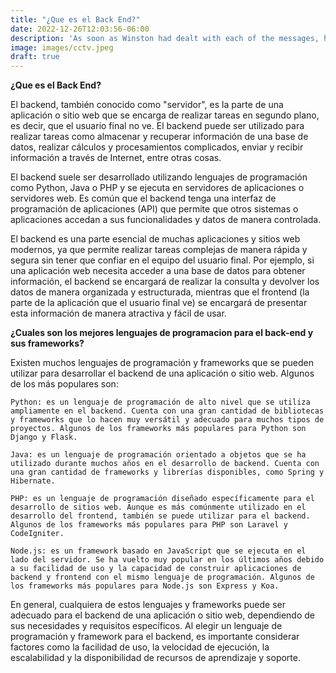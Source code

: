 ```yaml
---
title: "¿Que es el Back End?"
date: 2022-12-26T12:03:56-06:00
description: 'As soon as Winston had dealt with each of the messages, he clipped his speakwritten corrections to the appropriate copy of the Times and pushed them into the pneumatic tube. '
image: images/cctv.jpeg
draft: true
---
```

**¿Que es el Back End?**

El backend, también conocido como "servidor", es la parte de una aplicación o sitio web que se encarga de realizar tareas en segundo plano, es decir, que el usuario final no ve. El backend puede ser utilizado para realizar tareas como almacenar y recuperar información de una base de datos, realizar cálculos y procesamientos complicados, enviar y recibir información a través de Internet, entre otras cosas.

El backend suele ser desarrollado utilizando lenguajes de programación como Python, Java o PHP y se ejecuta en servidores de aplicaciones o servidores web. Es común que el backend tenga una interfaz de programación de aplicaciones (API) que permite que otros sistemas o aplicaciones accedan a sus funcionalidades y datos de manera controlada.

El backend es una parte esencial de muchas aplicaciones y sitios web modernos, ya que permite realizar tareas complejas de manera rápida y segura sin tener que confiar en el equipo del usuario final. Por ejemplo, si una aplicación web necesita acceder a una base de datos para obtener información, el backend se encargará de realizar la consulta y devolver los datos de manera organizada y estructurada, mientras que el frontend (la parte de la aplicación que el usuario final ve) se encargará de presentar esta información de manera atractiva y fácil de usar.

**¿Cuales son los mejores lenguajes de programacion para el back-end y sus frameworks?**

Existen muchos lenguajes de programación y frameworks que se pueden utilizar para desarrollar el backend de una aplicación o sitio web. Algunos de los más populares son:

    Python: es un lenguaje de programación de alto nivel que se utiliza ampliamente en el backend. Cuenta con una gran cantidad de bibliotecas y frameworks que lo hacen muy versátil y adecuado para muchos tipos de proyectos. Algunos de los frameworks más populares para Python son Django y Flask.

    Java: es un lenguaje de programación orientado a objetos que se ha utilizado durante muchos años en el desarrollo de backend. Cuenta con una gran cantidad de frameworks y librerías disponibles, como Spring y Hibernate.

    PHP: es un lenguaje de programación diseñado específicamente para el desarrollo de sitios web. Aunque es más comúnmente utilizado en el desarrollo del frontend, también se puede utilizar para el backend. Algunos de los frameworks más populares para PHP son Laravel y CodeIgniter.

    Node.js: es un framework basado en JavaScript que se ejecuta en el lado del servidor. Se ha vuelto muy popular en los últimos años debido a su facilidad de uso y la capacidad de construir aplicaciones de backend y frontend con el mismo lenguaje de programación. Algunos de los frameworks más populares para Node.js son Express y Koa.

En general, cualquiera de estos lenguajes y frameworks puede ser adecuado para el backend de una aplicación o sitio web, dependiendo de sus necesidades y requisitos específicos. Al elegir un lenguaje de programación y framework para el backend, es importante considerar factores como la facilidad de uso, la velocidad de ejecución, la escalabilidad y la disponibilidad de recursos de aprendizaje y soporte.